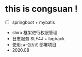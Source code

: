   
# this is congsuan !
-[ ] springboot + mybatis
 - shiro 框架进行权限管理
 - 日志服务 SLF4J + logback
 - 使用`jar包方式` 部署项目
 - 2020.08
